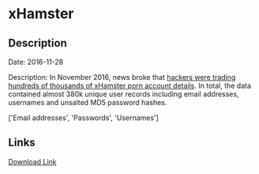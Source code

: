 # xHamster

## Description

Date: 2016-11-28

Description:
In November 2016, news broke that <a href="https://motherboard.vice.com/en_us/article/kb7kqx/hackers-are-trading-hundreds-of-thousands-of-xhamster-porn-account-details" target="_blank" rel="noopener">hackers were trading hundreds of thousands of xHamster porn account details</a>. In total, the data contained almost 380k unique user records including email addresses, usernames and unsalted MD5 password hashes.


['Email addresses', 'Passwords', 'Usernames']

## Links

[Download Link](https://link-to.net/1229997/778.7575601814021/dynamic/?r=aHR0cHM6Ly93d3cubWVkaWFmaXJlLmNvbS92aWV3L0IwOTVIdmtPcHBCSHozcS94aGFtc3Rlci5jb20vZmlsZQ==)